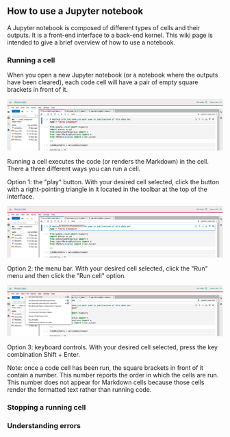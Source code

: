 ## How to use a Jupyter notebook

A Jupyter notebook is composed of different types of cells and their outputs. It is a front-end interface to a back-end kernel. This wiki page is intended to give a brief overview of how to use a notebook.

### Running a cell

When you open a new Jupyter notebook (or a notebook where the outputs have been cleared), each code cell will have a pair of empty square brackets in front of it.

![](jupyter-notebook/01_empty_cells.png)

Running a cell executes the code (or renders the Markdown) in the cell. There a three different ways you can run a cell.

Option 1: the "play" button. With your desired cell selected, click the button with a right-pointing triangle in it located in the toolbar at the top of the interface.

![](jupyter-notebook/02_run_cell_button.png)

Option 2: the menu bar. With your desired cell selected, click the "Run" menu and then click the "Run cell" option.

![](jupyter-notebook/03_run_cell_menu.png)

Option 3: keyboard controls. With your desired cell selected, press the key combination Shift + Enter.

Note: once a code cell has been run, the square brackets in front of it contain a number. This number reports the order in which the cells are run. This number does not appear for Markdown cells because those cells render the formatted text rather than running code. 

### Stopping a running cell



### Understanding errors
